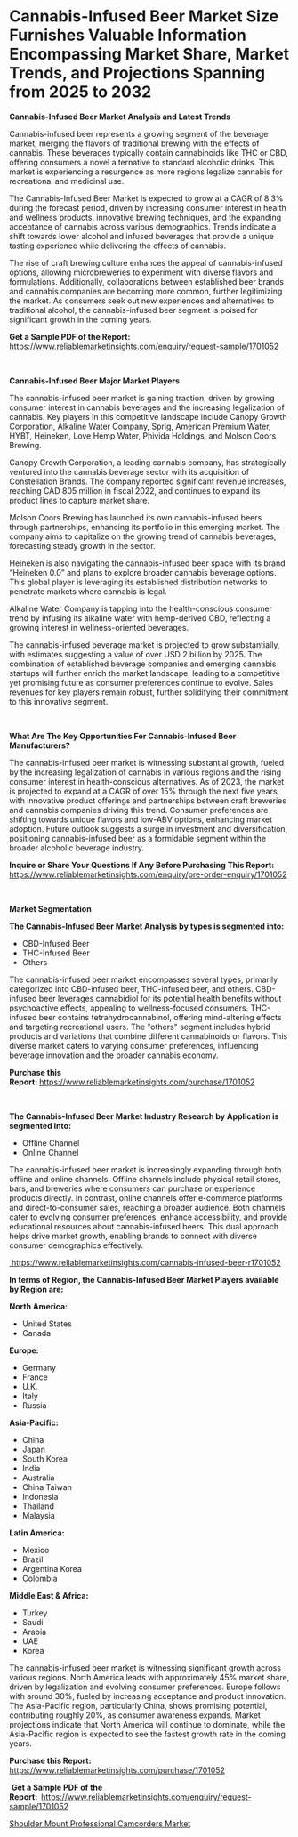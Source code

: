 <p><h1>Cannabis-Infused Beer Market Size Furnishes Valuable Information Encompassing Market Share, Market Trends, and Projections Spanning from 2025 to 2032</h1></p><p><strong>Cannabis-Infused Beer Market Analysis and Latest Trends</strong></p>
<p><p>Cannabis-infused beer represents a growing segment of the beverage market, merging the flavors of traditional brewing with the effects of cannabis. These beverages typically contain cannabinoids like THC or CBD, offering consumers a novel alternative to standard alcoholic drinks. This market is experiencing a resurgence as more regions legalize cannabis for recreational and medicinal use.</p><p>The Cannabis-Infused Beer Market is expected to grow at a CAGR of 8.3% during the forecast period, driven by increasing consumer interest in health and wellness products, innovative brewing techniques, and the expanding acceptance of cannabis across various demographics. Trends indicate a shift towards lower alcohol and infused beverages that provide a unique tasting experience while delivering the effects of cannabis. </p><p>The rise of craft brewing culture enhances the appeal of cannabis-infused options, allowing microbreweries to experiment with diverse flavors and formulations. Additionally, collaborations between established beer brands and cannabis companies are becoming more common, further legitimizing the market. As consumers seek out new experiences and alternatives to traditional alcohol, the cannabis-infused beer segment is poised for significant growth in the coming years.</p></p>
<p><strong>Get a Sample PDF of the Report:&nbsp;</strong> <a href="https://www.reliablemarketinsights.com/enquiry/request-sample/1701052?utm_campaign=1994&utm_medium=2&utm_source=Github&utm_content=ia&utm_term=09012025&utm_id=cannabis-infused-beer">https://www.reliablemarketinsights.com/enquiry/request-sample/1701052</a></p>
<p>&nbsp;</p>
<p><strong>Cannabis-Infused Beer Major Market Players</strong></p>
<p><p>The cannabis-infused beer market is gaining traction, driven by growing consumer interest in cannabis beverages and the increasing legalization of cannabis. Key players in this competitive landscape include Canopy Growth Corporation, Alkaline Water Company, Sprig, American Premium Water, HYBT, Heineken, Love Hemp Water, Phivida Holdings, and Molson Coors Brewing.</p><p>Canopy Growth Corporation, a leading cannabis company, has strategically ventured into the cannabis beverage sector with its acquisition of Constellation Brands. The company reported significant revenue increases, reaching CAD 805 million in fiscal 2022, and continues to expand its product lines to capture market share.</p><p>Molson Coors Brewing has launched its own cannabis-infused beers through partnerships, enhancing its portfolio in this emerging market. The company aims to capitalize on the growing trend of cannabis beverages, forecasting steady growth in the sector.</p><p>Heineken is also navigating the cannabis-infused beer space with its brand “Heineken 0.0” and plans to explore broader cannabis beverage options. This global player is leveraging its established distribution networks to penetrate markets where cannabis is legal.</p><p>Alkaline Water Company is tapping into the health-conscious consumer trend by infusing its alkaline water with hemp-derived CBD, reflecting a growing interest in wellness-oriented beverages.</p><p>The cannabis-infused beverage market is projected to grow substantially, with estimates suggesting a value of over USD 2 billion by 2025. The combination of established beverage companies and emerging cannabis startups will further enrich the market landscape, leading to a competitive yet promising future as consumer preferences continue to evolve. Sales revenues for key players remain robust, further solidifying their commitment to this innovative segment.</p></p>
<p>&nbsp;</p>
<p><strong>What Are The Key Opportunities For Cannabis-Infused Beer Manufacturers?</strong></p>
<p><p>The cannabis-infused beer market is witnessing substantial growth, fueled by the increasing legalization of cannabis in various regions and the rising consumer interest in health-conscious alternatives. As of 2023, the market is projected to expand at a CAGR of over 15% through the next five years, with innovative product offerings and partnerships between craft breweries and cannabis companies driving this trend. Consumer preferences are shifting towards unique flavors and low-ABV options, enhancing market adoption. Future outlook suggests a surge in investment and diversification, positioning cannabis-infused beer as a formidable segment within the broader alcoholic beverage industry.</p></p>
<p><strong>Inquire or Share Your Questions If Any Before Purchasing This Report:</strong> <a href="https://www.reliablemarketinsights.com/enquiry/pre-order-enquiry/1701052?utm_campaign=1994&utm_medium=2&utm_source=Github&utm_content=ia&utm_term=09012025&utm_id=cannabis-infused-beer">https://www.reliablemarketinsights.com/enquiry/pre-order-enquiry/1701052</a></p>
<p>&nbsp;</p>
<p><strong>Market Segmentation</strong></p>
<p><strong>The Cannabis-Infused Beer Market Analysis by types is segmented into:</strong></p>
<p><ul><li>CBD-Infused Beer</li><li>THC-Infused Beer</li><li>Others</li></ul></p>
<p><p>The cannabis-infused beer market encompasses several types, primarily categorized into CBD-infused beer, THC-infused beer, and others. CBD-infused beer leverages cannabidiol for its potential health benefits without psychoactive effects, appealing to wellness-focused consumers. THC-infused beer contains tetrahydrocannabinol, offering mind-altering effects and targeting recreational users. The "others" segment includes hybrid products and variations that combine different cannabinoids or flavors. This diverse market caters to varying consumer preferences, influencing beverage innovation and the broader cannabis economy.</p></p>
<p><strong>Purchase this Report:&nbsp;</strong><a href="https://www.reliablemarketinsights.com/purchase/1701052?utm_campaign=1994&utm_medium=2&utm_source=Github&utm_content=ia&utm_term=09012025&utm_id=cannabis-infused-beer">https://www.reliablemarketinsights.com/purchase/1701052</a></p>
<p>&nbsp;</p>
<p><strong>The Cannabis-Infused Beer Market Industry Research by Application is segmented into:</strong></p>
<p><ul><li>Offline Channel</li><li>Online Channel</li></ul></p>
<p><p>The cannabis-infused beer market is increasingly expanding through both offline and online channels. Offline channels include physical retail stores, bars, and breweries where consumers can purchase or experience products directly. In contrast, online channels offer e-commerce platforms and direct-to-consumer sales, reaching a broader audience. Both channels cater to evolving consumer preferences, enhance accessibility, and provide educational resources about cannabis-infused beers. This dual approach helps drive market growth, enabling brands to connect with diverse consumer demographics effectively.</p></p>
<p><a href="https://www.reliablemarketinsights.com/cannabis-infused-beer-r1701052?utm_campaign=1994&utm_medium=2&utm_source=Github&utm_content=ia&utm_term=09012025&utm_id=cannabis-infused-beer">&nbsp;https://www.reliablemarketinsights.com/cannabis-infused-beer-r1701052</a></p>
<p><strong>In terms of Region, the Cannabis-Infused Beer Market Players available by Region are:</strong></p>
<p>
    <p> <strong> North America: </strong>
        <ul>
            <li>United States</li>
            <li>Canada</li>
        </ul>
        </p> 
    <p> <strong> Europe: </strong>
        <ul>
            <li>Germany</li>
            <li>France</li>
            <li>U.K.</li>
            <li>Italy</li>
            <li>Russia</li>
        </ul>
        </p> 
    <p> <strong> Asia-Pacific: </strong>
        <ul>
            <li>China</li>
            <li>Japan</li>
            <li>South Korea</li>
            <li>India</li>
            <li>Australia</li>
            <li>China Taiwan</li>
            <li>Indonesia</li>
            <li>Thailand</li>
            <li>Malaysia</li>
        </ul>
        </p> 
    <p> <strong> Latin America: </strong>
        <ul>
            <li>Mexico</li>
            <li>Brazil</li>
            <li>Argentina Korea</li>
            <li>Colombia</li>
        </ul>
        </p> 
    <p> <strong> Middle East & Africa: </strong>
        <ul>
            <li>Turkey</li>
            <li>Saudi</li>
            <li>Arabia</li>
            <li>UAE</li>
            <li>Korea</li>
        </ul>
    </p>
    </p>
<p><p>The cannabis-infused beer market is witnessing significant growth across various regions. North America leads with approximately 45% market share, driven by legalization and evolving consumer preferences. Europe follows with around 30%, fueled by increasing acceptance and product innovation. The Asia-Pacific region, particularly China, shows promising potential, contributing roughly 20%, as consumer awareness expands. Market projections indicate that North America will continue to dominate, while the Asia-Pacific region is expected to see the fastest growth rate in the coming years.</p></p>
<p><strong>Purchase this Report: </strong><a href="https://www.reliablemarketinsights.com/purchase/1701052?utm_campaign=1994&utm_medium=2&utm_source=Github&utm_content=ia&utm_term=09012025&utm_id=cannabis-infused-beer">https://www.reliablemarketinsights.com/purchase/1701052</a></p>
<p>&nbsp;<strong>Get a Sample PDF of the Report:&nbsp;&nbsp;</strong><a href="https://www.reliablemarketinsights.com/enquiry/request-sample/1701052?utm_campaign=1994&utm_medium=2&utm_source=Github&utm_content=ia&utm_term=09012025&utm_id=cannabis-infused-beer">https://www.reliablemarketinsights.com/enquiry/request-sample/1701052</a></p>
<p><strong></strong></p>
<p><p><a href="https://github.com/rahu1506/Market-Research-Report-List-6/blob/main/shoulder-mount-professional-camcorders-market.md?utm_campaign=1994&utm_medium=2&utm_source=Github&utm_content=ia&utm_term=09012025&utm_id=cannabis-infused-beer">Shoulder Mount Professional Camcorders Market</a></p></p>